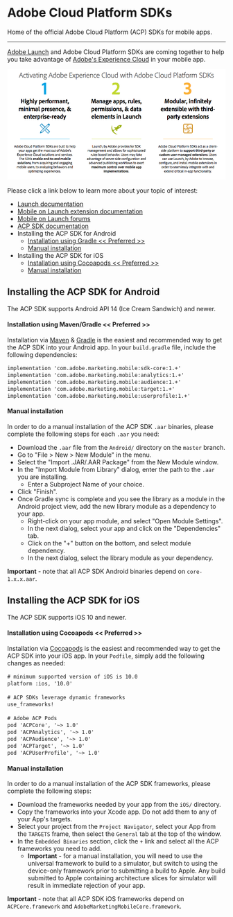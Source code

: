 # Adobe Cloud Platform SDKs
Home of the official Adobe Cloud Platform (ACP) SDKs for mobile apps.

<hr>

[Adobe Launch](https://launch.adobe.com/) and Adobe Cloud Platform SDKs are coming together to help you take advantage of [Adobe's Experience Cloud](https://www.adobe.com/experience-cloud.html) in your mobile app.

<img src="resources/acp_sdks.png"></img>

Please click a link below to learn more about your topic of interest:

- [Launch documentation](https://docs.adobelaunch.com/)
- [Mobile on Launch extension documentation](https://docs.adobelaunch.com/extension-reference/mobile/mobile)
- [Mobile on Launch forums](https://forums.adobe.com/community/experience-cloud/platform/launch/sdk)
- [ACP SDK documentation](https://docs.adobelaunch.com/)
- Installing the ACP SDK for Android
  - [Installation using Gradle << Preferred >>](#gradle)
  - [Manual installation](#manual-android)
- Installing the ACP SDK for iOS
  - [Installation using Cocoapods << Preferred >>](#cocoapods)
  - [Manual installation](#manual-ios)


## Installing the ACP SDK for Android

The ACP SDK supports Android API 14 (Ice Cream Sandwich) and newer.

#### <a name="gradle"></a>Installation using Maven/Gradle << Preferred >>
Installation via [Maven](https://maven.apache.org/) & [Gradle](https://gradle.org/) is the easiest and recommended way to get the ACP SDK into your Android app.  In your `build.gradle` file, include the following dependencies:

    implementation 'com.adobe.marketing.mobile:sdk-core:1.+'
    implementation 'com.adobe.marketing.mobile:analytics:1.+'
    implementation 'com.adobe.marketing.mobile:audience:1.+'
    implementation 'com.adobe.marketing.mobile:target:1.+'
    implementation 'com.adobe.marketing.mobile:userprofile:1.+'

#### <a name="manual-android"></a>Manual installation
In order to do a manual installation of the ACP SDK `.aar` binaries, please complete the following steps for each `.aar` you need:
- Download the `.aar` file from the `Android/` directory on the `master` branch.
- Go to "File > New > New Module" in the menu.
- Select the "Import .JAR/.AAR Package" from the New Module window.
- In the "Import Module from Library" dialog, enter the path to the `.aar` you are installing.
   - Enter a Subproject Name of your choice.
- Click "Finish".
- Once Gradle sync is complete and you see the library as a module in the Android project view, add the new library module as a dependency to your app.
   - Right-click on your app module, and select "Open Module Settings".
   - In the next dialog, select your app and click on the "Dependencies" tab.
   - Click on the "+" button on the bottom, and select module dependency.
   - In the next dialog, select the library module as your dependency.

__Important__ - note that all ACP SDK Android binaries depend on `core-1.x.x.aar`.

## Installing the ACP SDK for iOS

The ACP SDK supports iOS 10 and newer.

#### <a name="cocoapods"></a>Installation using Cocoapods << Preferred >>
Installation via [Cocoapods](https://cocoapods.org/) is the easiest and recommended way to get the ACP SDK into your iOS app.  In your `Podfile`, simply add the following changes as needed:

    # minimum supported version of iOS is 10.0
    platform :ios, '10.0'

    # ACP SDKs leverage dynamic frameworks
    use_frameworks!

    # Adobe ACP Pods
    pod 'ACPCore', '~> 1.0'
    pod 'ACPAnalytics', '~> 1.0'
    pod 'ACPAudience', '~> 1.0'
    pod 'ACPTarget', '~> 1.0'
    pod 'ACPUserProfile', '~> 1.0'


#### <a name="manual-ios"></a>Manual installation
In order to do a manual installation of the ACP SDK frameworks, please complete the following steps:
- Download the frameworks needed by your app from the `iOS/` directory.
- Copy the frameworks into your Xcode app.  Do not add them to any of your App's targets.
- Select your project from the `Project Navigator`, select your App from the `TARGETS` frame, then select the `General` tab at the top of the window.
- In the `Embedded Binaries` section, click the `+` link and select all the ACP frameworks you need to add.
  - __Important__ - for a manual installation, you will need to use the universal framework to build to a simulator, but switch to using the device-only framework prior to submitting a build to Apple.  Any build submitted to Apple containing architecture slices for simulator will result in immediate rejection of your app.

__Important__ - note that all ACP SDK iOS frameworks depend on `ACPCore.framework` and `AdobeMarketingMobileCore.framework`.
